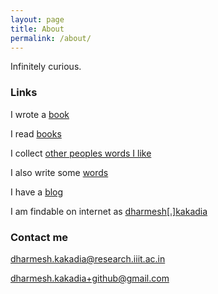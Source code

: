 ```yaml
---
layout: page
title: About
permalink: /about/
---
```


Infinitely curious.

### Links

I wrote a [book](/book)

I read [books](https://www.goodreads.com/author/show/14159157.Dharmesh_Kakadia)

I collect [other peoples words I like](/words)

I also write some [words](/mywords)

I have a [blog](/)

I am findable on internet as [dharmesh[.]kakadia](https://www.google.com/search?q=dharmesh%20kakadia)

### Contact me

[dharmesh.kakadia@research.iiit.ac.in](mailto:dharmesh.kakadia@research.iiit.ac.in)

[dharmesh.kakadia+github@gmail.com](mailto:dharmesh.kakadia+github@gmail.com)
